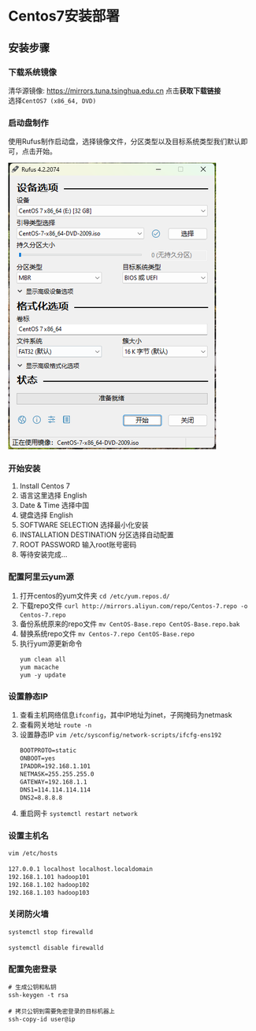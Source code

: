 # Centos7安装部署

## 安装步骤

### 下载系统镜像

清华源镜像: https://mirrors.tuna.tsinghua.edu.cn  点击**获取下载链接**  
选择`CentOS7 (x86_64, DVD)`

### 启动盘制作

使用Rufus制作启动盘，选择镜像文件，分区类型以及目标系统类型我们默认即可，点击开始。

![img.png](imgs/rufus-centos7.png)

### 开始安装

1. Install Centos 7
2. 语言这里选择 English
3. Date & Time 选择中国
4. 键盘选择 English
5. SOFTWARE SELECTION 选择最小化安装
6. INSTALLATION DESTINATION 分区选择自动配置
7. ROOT PASSWORD 输入root账号密码
8. 等待安装完成...


### 配置阿里云yum源

1. 打开centos的yum文件夹 `cd /etc/yum.repos.d/`
2. 下载repo文件 `curl http://mirrors.aliyun.com/repo/Centos-7.repo -o Centos-7.repo`
3. 备份系统原来的repo文件 `mv CentOS-Base.repo CentOS-Base.repo.bak`
4. 替换系统repo文件 `mv Centos-7.repo CentOS-Base.repo`
5. 执行yum源更新命令
   ```shell
   yum clean all
   yum macache
   yum -y update
   ```

### 设置静态IP
1. 查看主机网络信息`ifconfig`，其中IP地址为inet，子网掩码为netmask
2. 查看网关地址 `route -n`
3. 设置静态IP `vim /etc/sysconfig/network-scripts/ifcfg-ens192`
   ```shell
   BOOTPROTO=static
   ONBOOT=yes
   IPADDR=192.168.1.101
   NETMASK=255.255.255.0
   GATEWAY=192.168.1.1
   DNS1=114.114.114.114
   DNS2=8.8.8.8
   ```
4. 重启网卡 `systemctl restart network`

### 设置主机名

```shell
vim /etc/hosts

127.0.0.1 localhost localhost.localdomain
192.168.1.101 hadoop101
192.168.1.102 hadoop102
192.168.1.103 hadoop103
```

### 关闭防火墙

```shell
systemctl stop firewalld

systemctl disable firewalld
```

### 配置免密登录

```shell
# 生成公钥和私钥
ssh-keygen -t rsa

# 拷贝公钥到需要免密登录的目标机器上
ssh-copy-id user@ip
```